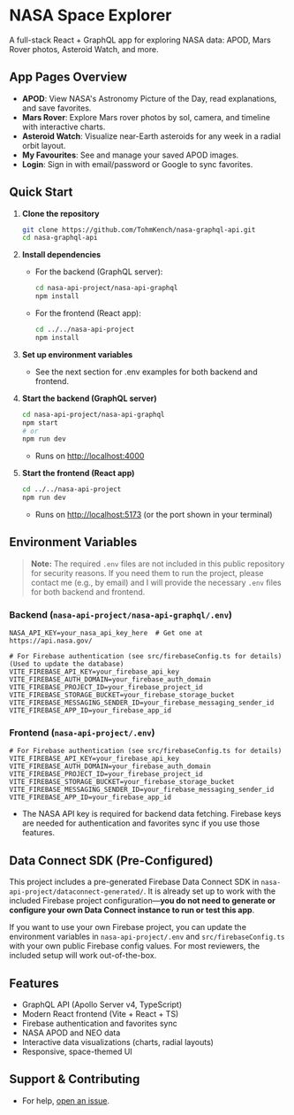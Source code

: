 # NASA Space Explorer

A full-stack React + GraphQL app for exploring NASA data: APOD, Mars Rover photos, Asteroid Watch, and more.

## App Pages Overview
- **APOD**: View NASA's Astronomy Picture of the Day, read explanations, and save favorites.
- **Mars Rover**: Explore Mars rover photos by sol, camera, and timeline with interactive charts.
- **Asteroid Watch**: Visualize near-Earth asteroids for any week in a radial orbit layout.
- **My Favourites**: See and manage your saved APOD images.
- **Login**: Sign in with email/password or Google to sync favorites.

## Quick Start

1. **Clone the repository**
   ```bash
   git clone https://github.com/TohmKench/nasa-graphql-api.git
   cd nasa-graphql-api
   ```

2. **Install dependencies**
   - For the backend (GraphQL server):
     ```bash
     cd nasa-api-project/nasa-api-graphql
     npm install
     ```
   - For the frontend (React app):
     ```bash
     cd ../../nasa-api-project
     npm install
     ```

3. **Set up environment variables**
   - See the next section for .env examples for both backend and frontend.

4. **Start the backend (GraphQL server)**
   ```bash
   cd nasa-api-project/nasa-api-graphql
   npm start
   # or
   npm run dev
   ```
   - Runs on [http://localhost:4000](http://localhost:4000)

5. **Start the frontend (React app)**
   ```bash
   cd ../../nasa-api-project
   npm run dev
   ```
   - Runs on [http://localhost:5173](http://localhost:5173) (or the port shown in your terminal)

## Environment Variables

> **Note:** The required `.env` files are not included in this public repository for security reasons. If you need them to run the project, please contact me (e.g., by email) and I will provide the necessary `.env` files for both backend and frontend.

### Backend (`nasa-api-project/nasa-api-graphql/.env`)
```env
NASA_API_KEY=your_nasa_api_key_here  # Get one at https://api.nasa.gov/

# For Firebase authentication (see src/firebaseConfig.ts for details) (Used to update the database)
VITE_FIREBASE_API_KEY=your_firebase_api_key
VITE_FIREBASE_AUTH_DOMAIN=your_firebase_auth_domain
VITE_FIREBASE_PROJECT_ID=your_firebase_project_id
VITE_FIREBASE_STORAGE_BUCKET=your_firebase_storage_bucket
VITE_FIREBASE_MESSAGING_SENDER_ID=your_firebase_messaging_sender_id
VITE_FIREBASE_APP_ID=your_firebase_app_id
```

### Frontend (`nasa-api-project/.env`)
```env
# For Firebase authentication (see src/firebaseConfig.ts for details)
VITE_FIREBASE_API_KEY=your_firebase_api_key
VITE_FIREBASE_AUTH_DOMAIN=your_firebase_auth_domain
VITE_FIREBASE_PROJECT_ID=your_firebase_project_id
VITE_FIREBASE_STORAGE_BUCKET=your_firebase_storage_bucket
VITE_FIREBASE_MESSAGING_SENDER_ID=your_firebase_messaging_sender_id
VITE_FIREBASE_APP_ID=your_firebase_app_id
```
- The NASA API key is required for backend data fetching. Firebase keys are needed for authentication and favorites sync if you use those features.

## Data Connect SDK (Pre-Configured)

This project includes a pre-generated Firebase Data Connect SDK in `nasa-api-project/dataconnect-generated/`. It is already set up to work with the included Firebase project configuration—**you do not need to generate or configure your own Data Connect instance to run or test this app**.

If you want to use your own Firebase project, you can update the environment variables in `nasa-api-project/.env` and `src/firebaseConfig.ts` with your own public Firebase config values. For most reviewers, the included setup will work out-of-the-box.

## Features
- GraphQL API (Apollo Server v4, TypeScript)
- Modern React frontend (Vite + React + TS)
- Firebase authentication and favorites sync
- NASA APOD and NEO data
- Interactive data visualizations (charts, radial layouts)
- Responsive, space-themed UI

## Support & Contributing
- For help, [open an issue](https://github.com/TohmKench/nasa-graphql-api/issues).
